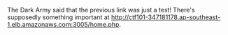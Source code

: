 The Dark Army said that the previous link was just a test! There's supposedly something important at http://ctf101-347181178.ap-southeast-1.elb.amazonaws.com:3005/home.php.
